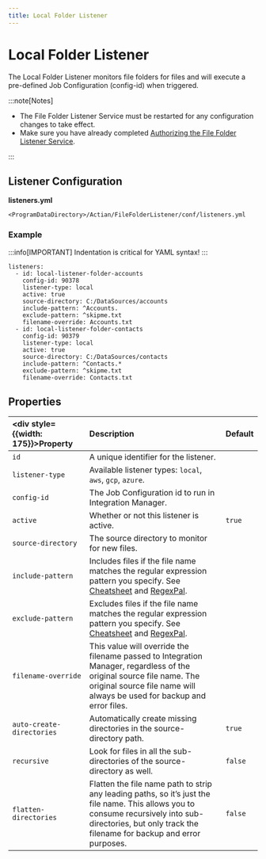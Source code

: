 ```yaml
---
title: Local Folder Listener
---
```

# Local Folder Listener

The Local Folder Listener monitors file folders for files and will execute a pre-defined Job Configuration (config-id) when triggered.

:::note[Notes]

* The File Folder Listener Service must be restarted for any configuration changes to take effect.
* Make sure you have already completed [Authorizing the File Folder Listener Service](./file-folder-listener-service#authorizing-the-file-folder-listener-service).

:::

## Listener Configuration

**listeners.yml**

`<ProgramDataDirectory>/Actian/FileFolderListener/conf/listeners.yml`

### Example

:::info[IMPORTANT]
Indentation is critical for YAML syntax!
:::

```
listeners:
  - id: local-listener-folder-accounts
    config-id: 90378
    listener-type: local
    active: true
    source-directory: C:/DataSources/accounts
    include-pattern: ^Accounts.
    exclude-pattern: ^skipme.txt
    filename-override: Accounts.txt
  - id: local-listener-folder-contacts
    config-id: 90379
    listener-type: local
    active: true
    source-directory: C:/DataSources/contacts
    include-pattern: ^Contacts.*
    exclude-pattern: ^skipme.txt
    filename-override: Contacts.txt
```

## Properties

| <div style={{width: 175}}>Property</div> | Description | Default |
| :--- | :--- | :--- |
| `id` | A unique identifier for the listener. |  |
| `listener-type` | Available listener types: `local`, `aws`, `gcp`, `azure`. |  |
| `config-id` | The Job Configuration id to run in Integration Manager. |  |
| `active` | Whether or not this listener is active. | `true` |
| `source-directory` | The source directory to monitor for new files. |  |
| `include-pattern` | Includes files if the file name matches the regular expression pattern you specify. See [Cheatsheet](https://developer.mozilla.org/en-US/docs/Web/JavaScript/Guide/Regular_Expressions/Cheatsheet)  and [RegexPal](https://www.regexpal.com/). |   |
| `exclude-pattern` | Excludes files if the file name matches the regular expression pattern you specify. See [Cheatsheet](https://developer.mozilla.org/en-US/docs/Web/JavaScript/Guide/Regular_Expressions/Cheatsheet)  and [RegexPal](https://www.regexpal.com/). |   |
| `filename-override` | This value will override the filename passed to Integration Manager, regardless of the original source file name. The original source file name will always be used for backup and error files. |  |
| `auto-create-directories` | Automatically create missing directories in the source-directory path. | `true` |
| `recursive` | Look for files in all the sub-directories of the source-directory as well. | `false` |
| `flatten-directories` | Flatten the file name path to strip any leading paths, so it’s just the file name. This allows you to consume recursively into sub-directories, but only track the filename for backup and error purposes. | `false` |


